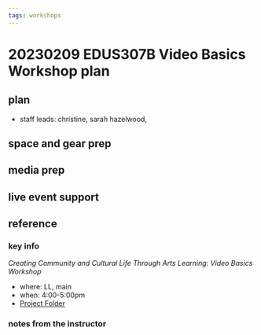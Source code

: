 ```yaml
---
tags: workshops
---
```

# 20230209 EDUS307B Video Basics Workshop plan

## plan
* staff leads: christine, sarah hazelwood, 
## space and gear prep
## media prep
## live event support
## reference
### key info
*Creating Community and Cultural Life Through Arts Learning: Video Basics Workshop*
* where: LL, main
* when: 4:00-5:00pm 
* [Project Folder](https://drive.google.com/drive/folders/1RqxrNJl54G59M9VoxwYRCvlwW5Dbf6I6)

### notes from the instructor
